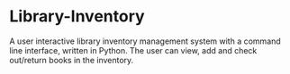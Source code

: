 # Library-Inventory
A user interactive library inventory management system with a command line interface, written in Python. The user can view, add and check out/return books in the inventory. 
